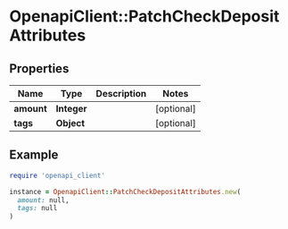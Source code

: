 # OpenapiClient::PatchCheckDepositAttributes

## Properties

| Name | Type | Description | Notes |
| ---- | ---- | ----------- | ----- |
| **amount** | **Integer** |  | [optional] |
| **tags** | **Object** |  | [optional] |

## Example

```ruby
require 'openapi_client'

instance = OpenapiClient::PatchCheckDepositAttributes.new(
  amount: null,
  tags: null
)
```

